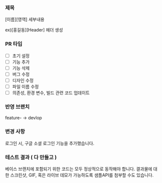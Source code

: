 ### 제목

[이름][영역] 세부내용

ex)[홍길동][Header] 헤더 생성

### PR 타입

- [ ] 초기 설정
- [ ] 기능 추가
- [ ] 기능 삭제
- [ ] 버그 수정
- [ ] 디자인 수정
- [ ] 파일 이름 수정
- [ ] 의존성, 환경 변수, 빌드 관련 코드 업데이트

### 반영 브랜치

feature- -> devlop

### 변경 사항

로그인 시, 구글 소셜 로그인 기능을 추가했습니다.

### 테스트 결과 ( 다 만들고 )

베이스 브랜치에 포함되기 위한 코드는 모두 정상적으로 동작해야 합니다. 결과물에 대한 스크린샷, GIF, 혹은 라이브 데모가 가능하도록 샘플API를 첨부할 수도 있습니다.

